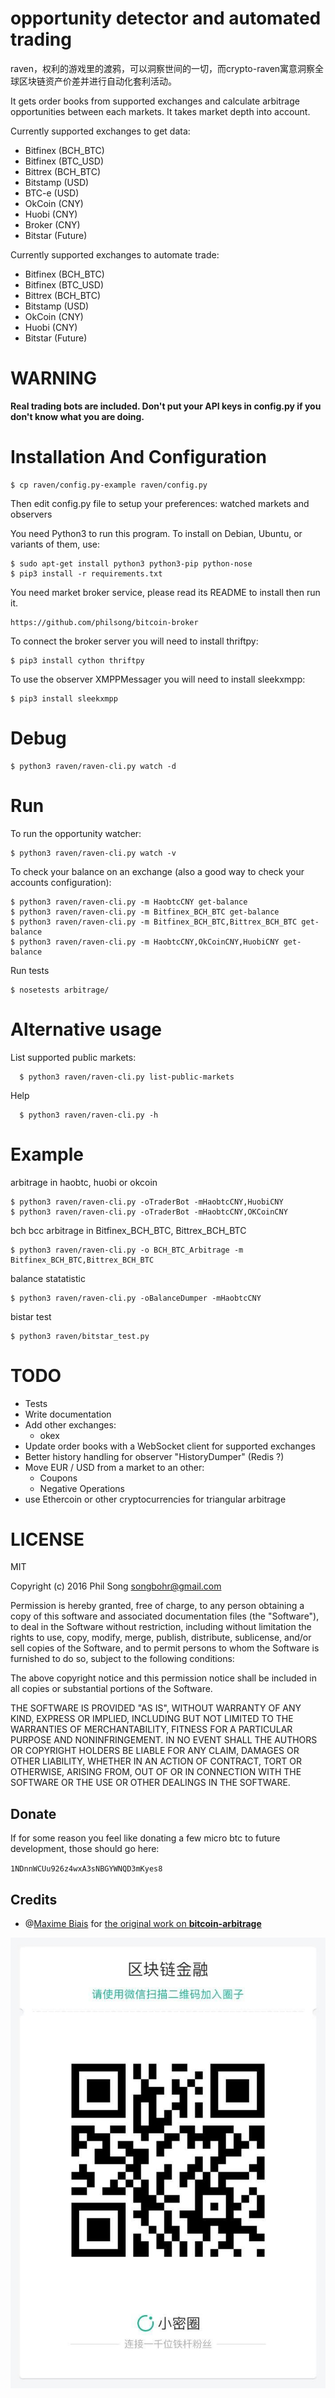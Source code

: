 # opportunity detector and automated trading

raven，权利的游戏里的渡鸦，可以洞察世间的一切，而crypto-raven寓意洞察全球区块链资产价差并进行自动化套利活动。

It gets order books from supported exchanges and calculate arbitrage
opportunities between each markets. It takes market depth into account.

Currently supported exchanges to get data:
 - Bitfinex (BCH_BTC)
 - Bitfinex (BTC_USD)
 - Bittrex (BCH_BTC)
 - Bitstamp (USD)
 - BTC-e (USD)
 - OkCoin (CNY)
 - Huobi (CNY)
 - Broker (CNY)
 - Bitstar (Future)

Currently supported exchanges to automate trade:
 - Bitfinex (BCH_BTC)
 - Bitfinex (BTC_USD)
 - Bittrex (BCH_BTC)
 - Bitstamp (USD)
 - OkCoin (CNY)
 - Huobi (CNY)
 - Bitstar (Future)

# WARNING

**Real trading bots are included. Don't put your API keys in config.py
  if you don't know what you are doing.**

# Installation And Configuration

    $ cp raven/config.py-example raven/config.py

Then edit config.py file to setup your preferences: watched markets
and observers

You need Python3 to run this program. To install on Debian, Ubuntu, or
variants of them, use:

    $ sudo apt-get install python3 python3-pip python-nose
    $ pip3 install -r requirements.txt

You need market broker service, please read its README to install then run it. 
  
    https://github.com/philsong/bitcoin-broker 

To connect the broker server you will need to install thriftpy:

    $ pip3 install cython thriftpy

To use the observer XMPPMessager you will need to install sleekxmpp:

    $ pip3 install sleekxmpp

# Debug

    $ python3 raven/raven-cli.py watch -d

# Run

To run the opportunity watcher:

    $ python3 raven/raven-cli.py watch -v

To check your balance on an exchange (also a good way to check your accounts configuration):

    $ python3 raven/raven-cli.py -m HaobtcCNY get-balance
    $ python3 raven/raven-cli.py -m Bitfinex_BCH_BTC get-balance
    $ python3 raven/raven-cli.py -m Bitfinex_BCH_BTC,Bittrex_BCH_BTC get-balance
    $ python3 raven/raven-cli.py -m HaobtcCNY,OkCoinCNY,HuobiCNY get-balance

Run tests

    $ nosetests arbitrage/

# Alternative usage

List supported public markets:

      $ python3 raven/raven-cli.py list-public-markets

Help
      
      $ python3 raven/raven-cli.py -h

# Example

arbitrage in haobtc, huobi or okcoin

    $ python3 raven/raven-cli.py -oTraderBot -mHaobtcCNY,HuobiCNY
    $ python3 raven/raven-cli.py -oTraderBot -mHaobtcCNY,OKCoinCNY

bch bcc arbitrage in Bitfinex_BCH_BTC, Bittrex_BCH_BTC

    $ python3 raven/raven-cli.py -o BCH_BTC_Arbitrage -m Bitfinex_BCH_BTC,Bittrex_BCH_BTC


balance statatistic 

    $ python3 raven/raven-cli.py -oBalanceDumper -mHaobtcCNY
    
bistar test

    $ python3 raven/bitstar_test.py

    
# TODO

 * Tests
 * Write documentation
 * Add other exchanges:
   * okex
 * Update order books with a WebSocket client for supported exchanges
 * Better history handling for observer "HistoryDumper" (Redis ?)
 * Move EUR / USD from a market to an other:
   * Coupons
   * Negative Operations
 * use Ethercoin or other cryptocurrencies for triangular arbitrage

# LICENSE


MIT

Copyright (c) 2016 Phil Song <songbohr@gmail.com>


Permission is hereby granted, free of charge, to any person obtaining a copy of this software and associated documentation files (the "Software"), to deal in the Software without restriction, including without limitation the rights to use, copy, modify, merge, publish, distribute, sublicense, and/or sell copies of the Software, and to permit persons to whom the Software is furnished to do so, subject to the following conditions:

The above copyright notice and this permission notice shall be included in all copies or substantial portions of the Software.

THE SOFTWARE IS PROVIDED "AS IS", WITHOUT WARRANTY OF ANY KIND, EXPRESS OR IMPLIED, INCLUDING BUT NOT LIMITED TO THE WARRANTIES OF MERCHANTABILITY, FITNESS FOR A PARTICULAR PURPOSE AND NONINFRINGEMENT. IN NO EVENT SHALL THE AUTHORS OR COPYRIGHT HOLDERS BE LIABLE FOR ANY CLAIM, DAMAGES OR OTHER LIABILITY, WHETHER IN AN ACTION OF CONTRACT, TORT OR OTHERWISE, ARISING FROM, OUT OF OR IN CONNECTION WITH THE SOFTWARE OR THE USE OR OTHER DEALINGS IN THE SOFTWARE.

## Donate

If for some reason you feel like donating a few micro btc to future development, those should go here:

`1NDnnWCUu926z4wxA3sNBGYWNQD3mKyes8`

## Credits

* @[Maxime Biais](https://github.com/maxme) for [the original work on **bitcoin-arbitrage**](https://github.com/maxme/https://github.com/maxme/bitcoin-arbitrage)

![Join Us](xiaomiquan.jpg)

